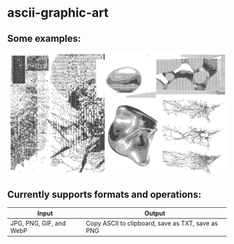 # ascii-graphic-art

## Some examples: 
![some examples](https://github.com/susiesyli/ascii-graphic-art/blob/7ad34a64fce0cd309a57b23ec83a85ba189ee368/img/demo/ascii-art-9.png)

## Currently supports formats and operations: 
| Input | Output |
| --- | --- |
| JPG, PNG, GIF, and WebP  | Copy ASCII to clipboard, save as TXT, save as PNG |
